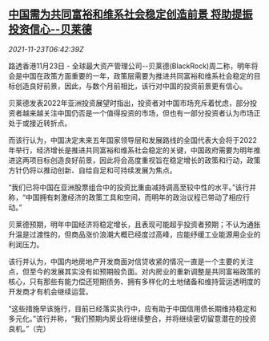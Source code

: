 <!--1637650862000-->
[中国需为共同富裕和维系社会稳定创造前景 将助提振投资信心--贝莱德](https://cn.reuters.com/article/blackrock-china-prosperity-marketconfide-idCNKBS2I80BE)
------

<div><i>2021-11-23T06:42:39Z</i></div><p>路透香港11月23日 - 全球最大资产管理公司--贝莱德(BlackRock)周二称，明年将会是中国在政策方面重要的一年，政策层需要为推进共同富裕和维系社会稳定的目标创造良好前景，因此，与数个月前相比，该行对中国的投资前景更有信心。</p><p>贝莱德发表2022年亚洲投资展望时指出，投资者对中国市场充斥着忧虑，部分投资者越来越关注中国仍否是一个值得投资的市场，但也有一部分投资者认为市场正处于或接近转折点。</p><p>而该行认为，中国决定未来五年国家领导层和发展路线的全国代表大会将于2022年举行，经济增长是推进共同富裕和维系社会稳定的关键，中国政府需要为明年推进这两项目标创造良好前景，因此将会高度重视旨在稳定增长的政策和行动，政策方针仍将以推动创新、自给自足和可持续发展为焦点。</p><p>“我们已将中国在亚洲股票组合中的投资比重由减持调高至较中性的水平。”该行并称，“中国拥有刺激经济的政策工具和空间，而明年的政治议程已带动了相应行动。”</p><p>贝莱德预期，明年中国经济将稳定增长，且表现可能超乎投资者预期；不认为通胀升温是过渡性的，但商品涨价浪潮大概已经度过高峰，应能纾缓工业能源用企业的利润压力。</p><p>该行并认为，中国内地房地产开发商面对信贷收紧的情况一直是一个主要的关注点，但至今的发展其实没有如预期般负面。对内房业的重新调整是共同富裕政策的核心，只有那些有能力偿还短期债务、拥有多样化的土地储备和维持营运透明度的开发商才有机会继续运营。</p><p>“这些措施早该施行，目前已经落实执行中，应有助于中国信用债长期维持稳定和多元化。”该行并称，“我们预期内房业将继续整合，并将继续密切留意潜在的投资良机。”（完）</p>
